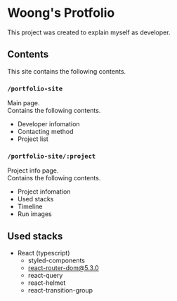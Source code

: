 # Woong's Protfolio

This project was created to explain myself as developer.

## Contents

This site contains the following contents.

### `/portfolio-site`

Main page.\
Contains the following contents.

- Developer infomation
- Contacting method
- Project list

### `/portfolio-site/:project`

Project info page.\
Contains the following contents.

- Project infomation
- Used stacks
- Timeline
- Run images

## Used stacks

- React (typescript)
  - styled-components
  - react-router-dom@5.3.0
  - react-query
  - react-helmet
  - react-transition-group
